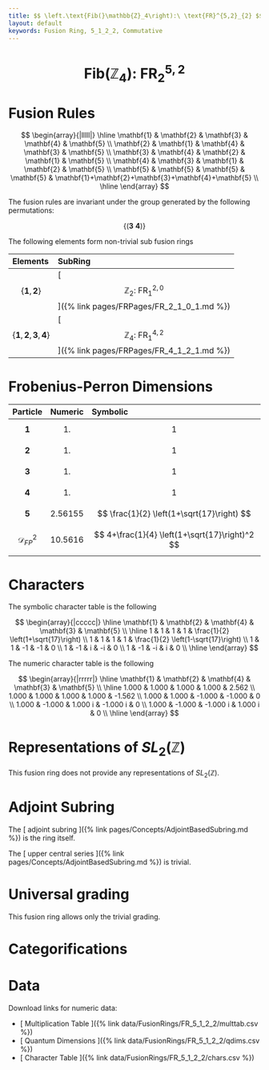 ```yaml
---
title: $$ \left.\text{Fib(}\mathbb{Z}_4\right):\ \text{FR}^{5,2}_{2} $$
layout: default
keywords: Fusion Ring, 5_1_2_2, Commutative
---
```

# $$ \left.\text{Fib(}\mathbb{Z}_4\right):\ \text{FR}^{5,2}_{2} $$


# Fusion Rules

$$
\begin{array}{|lllll|}
\hline
 \mathbf{1} & \mathbf{2} & \mathbf{3} & \mathbf{4} & \mathbf{5} \\
 \mathbf{2} & \mathbf{1} & \mathbf{4} & \mathbf{3} & \mathbf{5} \\
 \mathbf{3} & \mathbf{4} & \mathbf{2} & \mathbf{1} & \mathbf{5} \\
 \mathbf{4} & \mathbf{3} & \mathbf{1} & \mathbf{2} & \mathbf{5} \\
 \mathbf{5} & \mathbf{5} & \mathbf{5} & \mathbf{5} & \mathbf{1}+\mathbf{2}+\mathbf{3}+\mathbf{4}+\mathbf{5} \\
\hline
\end{array}
$$


The fusion rules are invariant under the group generated by the following permutations:

$$ \{(\mathbf{3} \  \mathbf{4})\} $$


The following elements form non-trivial sub fusion rings

| Elements | SubRing |
| :------ | :------ |
| $$ \{\mathbf{1},\mathbf{2}\} $$ | [ $$ \mathbb{Z}_2:\ \text{FR}^{2,0}_{1} $$ ]({% link pages/FRPages/FR_2_1_0_1.md %}) |
| $$ \{\mathbf{1},\mathbf{2},\mathbf{3},\mathbf{4}\} $$ | [ $$ \mathbb{Z}_4:\ \text{FR}^{4,2}_{1} $$ ]({% link pages/FRPages/FR_4_1_2_1.md %}) |

# Frobenius-Perron Dimensions

| Particle | Numeric | Symbolic |
| :------ | :------ | :------ |
| $$ \mathbf{1} $$ | $$ 1. $$ | $$ 1 $$ |
| $$ \mathbf{2} $$ | $$ 1. $$ | $$ 1 $$ |
| $$ \mathbf{3} $$ | $$ 1. $$ | $$ 1 $$ |
| $$ \mathbf{4} $$ | $$ 1. $$ | $$ 1 $$ |
| $$ \mathbf{5} $$ | $$ 2.56155 $$ | $$ \frac{1}{2} \left(1+\sqrt{17}\right) $$ |
| $$ \mathcal{D}_{FP}^2 $$ | $$ 10.5616 $$ | $$ 4+\frac{1}{4} \left(1+\sqrt{17}\right)^2 $$ |

# Characters

The symbolic character table is the following

$$
\begin{array}{|ccccc|}
\hline
 \mathbf{1} & \mathbf{2} & \mathbf{4} & \mathbf{3} & \mathbf{5} \\
\hline
 1 & 1 & 1 & 1 & \frac{1}{2} \left(1+\sqrt{17}\right) \\
 1 & 1 & 1 & 1 & \frac{1}{2} \left(1-\sqrt{17}\right) \\
 1 & 1 & -1 & -1 & 0 \\
 1 & -1 & i & -i & 0 \\
 1 & -1 & -i & i & 0 \\
\hline
\end{array}
$$

The numeric character table is the following

$$
\begin{array}{|rrrrr|}
\hline
 \mathbf{1} & \mathbf{2} & \mathbf{4} & \mathbf{3} & \mathbf{5} \\
\hline
 1.000 & 1.000 & 1.000 & 1.000 & 2.562 \\
 1.000 & 1.000 & 1.000 & 1.000 & -1.562 \\
 1.000 & 1.000 & -1.000 & -1.000 & 0 \\
 1.000 & -1.000 & 1.000 i & -1.000 i & 0 \\
 1.000 & -1.000 & -1.000 i & 1.000 i & 0 \\
\hline
\end{array}
$$

# Representations of $SL_2(\mathbb{Z})$

This fusion ring does not provide any representations of $SL_2(\mathbb{Z}).$

# Adjoint Subring

The [ adjoint subring ]({% link pages/Concepts/AdjointBasedSubring.md %}) is the ring itself.

The [ upper central series ]({% link pages/Concepts/AdjointBasedSubring.md %}) is trivial.

# Universal grading

This fusion ring allows only the trivial grading.

# Categorifications



# Data

Download links for numeric data:

* [ Multiplication Table ]({% link data/FusionRings/FR_5_1_2_2/multtab.csv %})
* [ Quantum Dimensions ]({% link data/FusionRings/FR_5_1_2_2/qdims.csv %})
* [ Character Table ]({% link data/FusionRings/FR_5_1_2_2/chars.csv %})